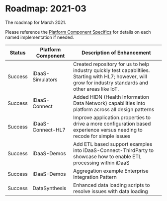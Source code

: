 # Roadmap: 2021-03
The roadmap for March 2021.

Please reference the [Platform Component Specifics](../Design/PlatformComponents.md) for details on each named implementation if needed.

| Status | Platform Component   | Description of Enhancement|
|---|---|---|
|Success|iDaaS-Simulators|Created repository for us to help industry quickly test capabiltiies. Starting with HL7; however, will grow for industry standards and other areas like IoT.|
|Success|iDaaS-Connect|Added HIDN (Health Information Data Network) capabilities into platform across all design patterns|
|Success|iDaaS-Connect-HL7|Improve application.properties to drive a more configuration based experience versus needing to recode for simple issues|
|Success|iDaaS-Demos|Add ETL based support examples into iDaaS-Connect-ThirdParty to showcase how to enable ETL processing within iDaaS|
|Success|iDaaS-Demos|Aggregation example Enterprise Integration Pattern|
|Success|DataSynthesis|Enhanced data loading scripts to resolve issues with data loading|